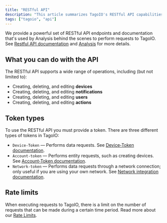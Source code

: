 ```yaml
---
title: "RESTful API"
description: "This article summarizes TagoIO's RESTful API capabilities, the common operations you can perform, the three token types required for API access, and a note about rate limits when executing requests."
tags: ["tagoio", "api"]
---
```

We provide a powerful set of RESTful API endpoints and documentation that's used by Analysis behind the scenes to perform requests to TagoIO. See [Restful API documentation](https://api.docs.tago.io/) and [Analysis](/docs/tagoio/analysis/) for more details.

## What you can do with the API
The RESTful API supports a wide range of operations, including (but not limited to):

- Creating, deleting, and editing **devices**
- Creating, deleting, and editing **notifications**
- Creating, deleting, and editing **users**
- Creating, deleting, and editing **actions**

## Token types
To use the RESTful API you must provide a token. There are three different types of tokens in TagoIO:

- `Device-Token` — Performs data requests. See [Device‑Token documentation](/docs/tagoio/devices/device-token).
- `Account-token` — Performs entity requests, such as creating devices. See [Account‑Token documentation](/docs/tagoio/profiles/account-token).
- `Network-token` — Performs data requests through a network connection; only useful if you are using your own network. See [Network integration documentation](/docs/tagoio/integrations/general/creating-a-network-integration).

## Rate limits
When executing requests to TagoIO, there is a limit on the number of requests that can be made during a certain time period. Read more about our [Rate Limits](/docs/tagoio/profiles/services/rate-limits-hard-limits).